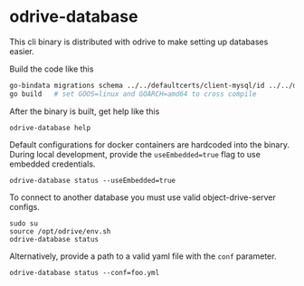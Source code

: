 # odrive-database

This cli binary is distributed with odrive to make setting up databases easier.

Build the code like this


```bash
go-bindata migrations schema ../../defaultcerts/client-mysql/id ../../defaultcerts/client-mysql/trust
go build   # set GOOS=linux and GOARCH=amd64 to cross compile
```

After the binary is built, get help like this

```
odrive-database help
```

Default configurations for docker containers are hardcoded into the binary. During local development,
provide the `useEmbedded=true` flag to use embedded credentials.

```
odrive-database status --useEmbedded=true
```

To connect to another database you must use valid object-drive-server configs. 

```
sudo su
source /opt/odrive/env.sh
odrive-database status
```

Alternatively, provide a path to a valid yaml file with the `conf` parameter.

```
odrive-database status --conf=foo.yml
```




